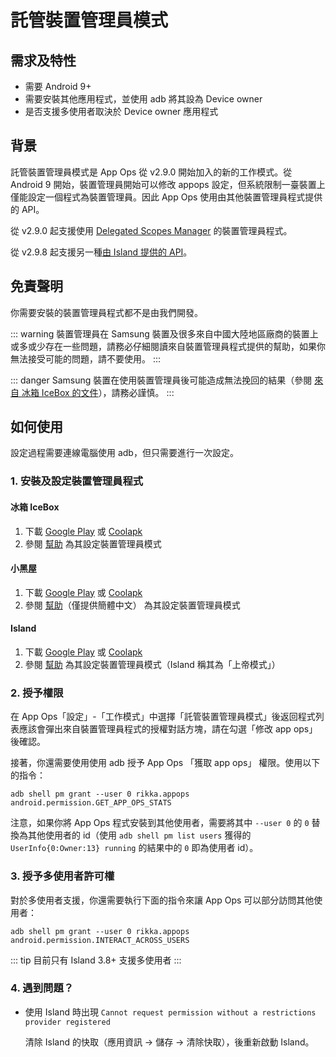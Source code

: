 # 託管裝置管理員模式

## 需求及特性

* 需要 Android 9+
* 需要安裝其他應用程式，並使用 adb 將其設為 Device owner
* 是否支援多使用者取決於 Device owner 應用程式

## 背景

託管裝置管理員模式是 App Ops 從 v2.9.0 開始加入的新的工作模式。從 Android 9 開始，裝置管理員開始可以修改 appops 設定，但系統限制一臺裝置上僅能設定一個程式為裝置管理員。因此 App Ops 使用由其他裝置管理員程式提供的 API。

從 v2.9.0 起支援使用 [Delegated Scopes Manager](https://github.com/heruoxin/Delegated-Scopes-Manager) 的裝置管理員程式。

從 v2.9.8 起支援另一種[由 Island 提供的 API](https://island.oasisfeng.com/api)。

## 免責聲明

你需要安裝的裝置管理員程式都不是由我們開發。

::: warning
裝置管理員在 Samsung 裝置及很多來自中國大陸地區廠商的裝置上或多或少存在一些問題，請務必仔細閱讀來自裝置管理員程式提供的幫助，如果你無法接受可能的問題，請不要使用。
:::

::: danger
Samsung 裝置在使用裝置管理員後可能造成無法挽回的結果（參閱 [來自 冰箱 IceBox 的文件](https://iceboxdoc.catchingnow.com/Device%20Owner%20%E4%B8%89%E6%98%9F%E7%89%B9%E5%88%AB%E8%AF%B4%E6%98%8E)），請務必謹慎。
:::

## 如何使用

設定過程需要連線電腦使用 adb，但只需要進行一次設定。

### 1. 安裝及設定裝置管理員程式

#### 冰箱 IceBox
  
1. 下載 [Google Play](https://play.google.com/store/apps/details?id=com.catchingnow.icebox) 或 [Coolapk](https://www.coolapk.com/apk/com.catchingnow.icebox)
2. 參閱 [幫助](https://iceboxdoc.catchingnow.com/Device%20Owner%20%EF%BC%88%E5%85%8D%20root%EF%BC%89%E6%A8%A1%E5%BC%8F%E8%AE%BE%E7%BD%AE) 為其設定裝置管理員模式

#### 小黑屋
  
1. 下載 [Google Play](https://play.google.com/store/apps/details?id=web1n.stopapp) 或 [Coolapk](https://www.coolapk.com/apk/web1n.stopapp)
2. 參閱 [幫助](https://github.com/web1n/Stopapp-Docs/blob/master/Device%20Owner%20%EF%BC%88%E5%85%8D%20root%EF%BC%89%E6%A8%A1%E5%BC%8F%E8%AE%BE%E7%BD%AE.md)（僅提供簡體中文） 為其設定裝置管理員模式

#### Island

1. 下載 [Google Play](https://play.google.com/store/apps/details?id=https://island.oasisfeng.com/setup) 或 [Coolapk](https://www.coolapk.com/apk/https://island.oasisfeng.com/setup)
2. 參閱 [幫助](https://island.oasisfeng.com/setup) 為其設定裝置管理員模式（Island 稱其為「上帝模式」）

### 2. 授予權限

在 App Ops「設定」-「工作模式」中選擇「託管裝置管理員模式」後返回程式列表應該會彈出來自裝置管理員程式的授權對話方塊，請在勾選「修改 app ops」後確認。

接著，你還需要使用使用 adb 授予 App Ops 「獲取 app ops」 權限。使用以下的指令：

```
adb shell pm grant --user 0 rikka.appops android.permission.GET_APP_OPS_STATS
```

注意，如果你將 App Ops 程式安裝到其他使用者，需要將其中 `--user 0` 的 `0` 替換為其他使用者的 id（使用 `adb shell pm list users` 獲得的 `UserInfo{0:Owner:13} running` 的結果中的 `0` 即為使用者 id）。

### 3. 授予多使用者許可權

對於多使用者支援，你還需要執行下面的指令來讓 App Ops 可以部分訪問其他使用者：

```
adb shell pm grant --user 0 rikka.appops android.permission.INTERACT_ACROSS_USERS
```

::: tip
目前只有 Island 3.8+ 支援多使用者
:::

### 4. 遇到問題？

* 使用 Island 時出現 `Cannot request permission without a restrictions provider registered`

  清除 Island 的快取（應用資訊 -> 儲存 -> 清除快取），後重新啟動 Island。